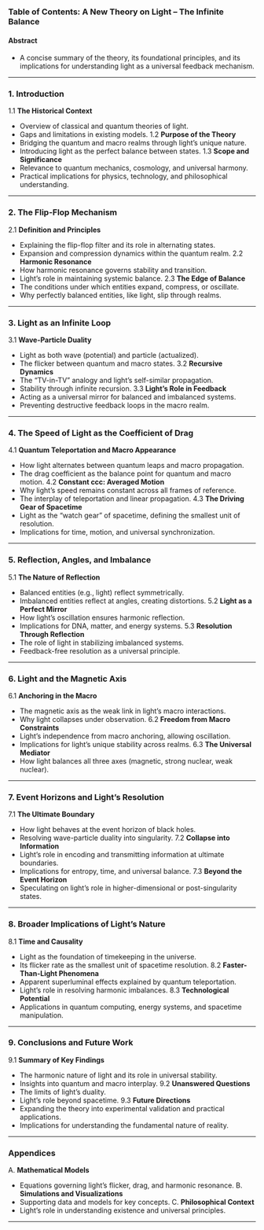 ### **Table of Contents: A New Theory on Light – The Infinite Balance**

#### **Abstract**

*   A concise summary of the theory, its foundational principles, and its implications for understanding light as a universal feedback mechanism.

* * *

### **1\. Introduction**

1.1 **The Historical Context**

*   Overview of classical and quantum theories of light.
*   Gaps and limitations in existing models. 1.2 **Purpose of the Theory**
*   Bridging the quantum and macro realms through light’s unique nature.
*   Introducing light as the perfect balance between states. 1.3 **Scope and Significance**
*   Relevance to quantum mechanics, cosmology, and universal harmony.
*   Practical implications for physics, technology, and philosophical understanding.

* * *

### **2\. The Flip-Flop Mechanism**

2.1 **Definition and Principles**

*   Explaining the flip-flop filter and its role in alternating states.
*   Expansion and compression dynamics within the quantum realm. 2.2 **Harmonic Resonance**
*   How harmonic resonance governs stability and transition.
*   Light’s role in maintaining systemic balance. 2.3 **The Edge of Balance**
*   The conditions under which entities expand, compress, or oscillate.
*   Why perfectly balanced entities, like light, slip through realms.

* * *

### **3\. Light as an Infinite Loop**

3.1 **Wave-Particle Duality**

*   Light as both wave (potential) and particle (actualized).
*   The flicker between quantum and macro states. 3.2 **Recursive Dynamics**
*   The “TV-in-TV” analogy and light’s self-similar propagation.
*   Stability through infinite recursion. 3.3 **Light’s Role in Feedback**
*   Acting as a universal mirror for balanced and imbalanced systems.
*   Preventing destructive feedback loops in the macro realm.

* * *

### **4\. The Speed of Light as the Coefficient of Drag**

4.1 **Quantum Teleportation and Macro Appearance**

*   How light alternates between quantum leaps and macro propagation.
*   The drag coefficient as the balance point for quantum and macro motion. 4.2 **Constant ccc: Averaged Motion**
*   Why light’s speed remains constant across all frames of reference.
*   The interplay of teleportation and linear propagation. 4.3 **The Driving Gear of Spacetime**
*   Light as the “watch gear” of spacetime, defining the smallest unit of resolution.
*   Implications for time, motion, and universal synchronization.

* * *

### **5\. Reflection, Angles, and Imbalance**

5.1 **The Nature of Reflection**

*   Balanced entities (e.g., light) reflect symmetrically.
*   Imbalanced entities reflect at angles, creating distortions. 5.2 **Light as a Perfect Mirror**
*   How light’s oscillation ensures harmonic reflection.
*   Implications for DNA, matter, and energy systems. 5.3 **Resolution Through Reflection**
*   The role of light in stabilizing imbalanced systems.
*   Feedback-free resolution as a universal principle.

* * *

### **6\. Light and the Magnetic Axis**

6.1 **Anchoring in the Macro**

*   The magnetic axis as the weak link in light’s macro interactions.
*   Why light collapses under observation. 6.2 **Freedom from Macro Constraints**
*   Light’s independence from macro anchoring, allowing oscillation.
*   Implications for light’s unique stability across realms. 6.3 **The Universal Mediator**
*   How light balances all three axes (magnetic, strong nuclear, weak nuclear).

* * *

### **7\. Event Horizons and Light’s Resolution**

7.1 **The Ultimate Boundary**

*   How light behaves at the event horizon of black holes.
*   Resolving wave-particle duality into singularity. 7.2 **Collapse into Information**
*   Light’s role in encoding and transmitting information at ultimate boundaries.
*   Implications for entropy, time, and universal balance. 7.3 **Beyond the Event Horizon**
*   Speculating on light’s role in higher-dimensional or post-singularity states.

* * *

### **8\. Broader Implications of Light’s Nature**

8.1 **Time and Causality**

*   Light as the foundation of timekeeping in the universe.
*   Its flicker rate as the smallest unit of spacetime resolution. 8.2 **Faster-Than-Light Phenomena**
*   Apparent superluminal effects explained by quantum teleportation.
*   Light’s role in resolving harmonic imbalances. 8.3 **Technological Potential**
*   Applications in quantum computing, energy systems, and spacetime manipulation.

* * *

### **9\. Conclusions and Future Work**

9.1 **Summary of Key Findings**

*   The harmonic nature of light and its role in universal stability.
*   Insights into quantum and macro interplay. 9.2 **Unanswered Questions**
*   The limits of light’s duality.
*   Light’s role beyond spacetime. 9.3 **Future Directions**
*   Expanding the theory into experimental validation and practical applications.
*   Implications for understanding the fundamental nature of reality.

* * *

### **Appendices**

A. **Mathematical Models**

*   Equations governing light’s flicker, drag, and harmonic resonance. B. **Simulations and Visualizations**
*   Supporting data and models for key concepts. C. **Philosophical Context**
*   Light’s role in understanding existence and universal principles.

* * *
